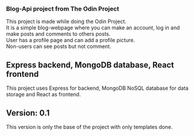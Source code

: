 ### Blog-Api project from The Odin Project
This project is made while doing the Odin Project.<br>
It is a simple blog-webpage where you can make an account, log in and make posts and comments to others posts.<br>
User has a profile page and can add a profile picture.<br>
Non-users can see posts but not comment.<br>

## Express backend, MongoDB database, React frontend
This project uses Express for backend, MongoDB NoSQL database for data storage and React as frontend.

## Version: 0.1

This version is only the base of the project with only templates done.